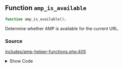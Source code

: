 ## Function `amp_is_available`

```php
function amp_is_available();
```

Determine whether AMP is available for the current URL.

### Source

[includes/amp-helper-functions.php:405](TODO)

<details>
<summary>Show Code</summary>

```php
<php ?>```

</details>
